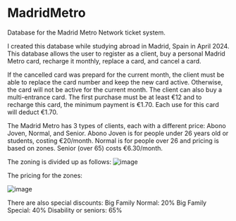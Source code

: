 # MadridMetro
Database for the Madrid Metro Network ticket system.

I created this database while studying abroad in Madrid, Spain in April 2024. This database allows the user to register as a client, buy a personal Madrid Metro card, recharge it monthly, replace a card, and cancel a card.

If the cancelled card was prepard for the current month, the client must be able to replace the card number and keep the new card active. Otherwise, the card will not be active for the current month. 
The client can also buy a multi-entrance card. The first purchase must be at least €12 and to recharge this card, the minimum payment is €1.70. Each use for this card will deduct €1.70. 

The Madrid Metro has 3 types of clients, each with a different price: Abono Joven, Normal, and Senior. Abono Joven is for people under 26 years old or students, costing €20/month. Normal is for people over 26 and pricing is based on zones. Senior (over 65) costs €6.30/month. 

The zoning is divided up as follows:
![image](https://github.com/user-attachments/assets/58b7ac3c-7c58-4a21-b795-7befe8697cd7)

The pricing for the zones:

![image](https://github.com/user-attachments/assets/627f7de9-2154-4cd7-b9a8-637c1ae3e3d1)

There are also special discounts:
Big Family Normal: 20%
Big Family Special: 40%
Disability or seniors: 65%
